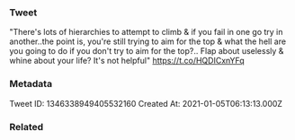 ### Tweet
"There's lots of hierarchies to attempt to climb &amp; if you fail in one go try in another..the point is, you're still trying to aim for the top &amp; what the hell are you going to do if you don't try to aim for the top?.. Flap about uselessly &amp; whine about your life? It's not helpful" https://t.co/HQDICxnYFq

### Metadata
Tweet ID: 1346338949405532160
Created At: 2021-01-05T06:13:13.000Z

### Related


